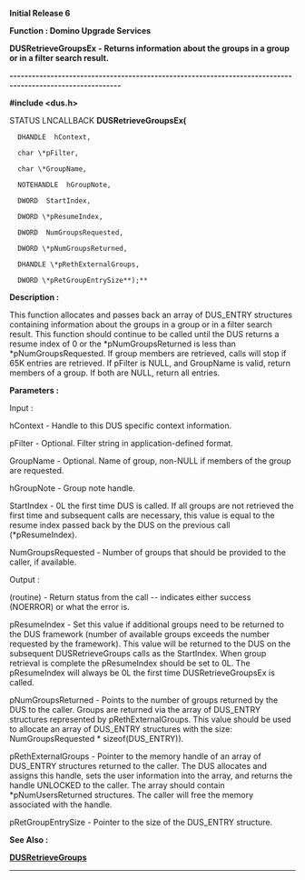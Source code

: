 




<!--
 /\* Font Definitions \*/
 @font-face
 {font-family:Helv;
 panose-1:2 11 6 4 2 2 2 3 2 4;}
@font-face
 {font-family:"Cambria Math";
 panose-1:2 4 5 3 5 4 6 3 2 4;}
 /\* Style Definitions \*/
 p.MsoNormal, li.MsoNormal, div.MsoNormal
 {margin-top:0cm;
 margin-right:0cm;
 margin-bottom:8.0pt;
 margin-left:0cm;
 line-height:107%;
 font-size:11.0pt;
 font-family:"Calibri",sans-serif;}
.MsoChpDefault
 {font-size:11.0pt;}
.MsoPapDefault
 {margin-bottom:8.0pt;
 line-height:107%;}
 /\* Page Definitions \*/
 @page WordSection1
 {size:612.0pt 792.0pt;
 margin:72.0pt 72.0pt 72.0pt 72.0pt;}
div.WordSection1
 {page:WordSection1;}
-->




**Initial Release 6**



**Function : Domino Upgrade Services**



**DUSRetrieveGroupsEx** **- Returns
information about the groups in a group or in a filter search result.**


**----------------------------------------------------------------------------------------------------------**



**#include <dus.h>**



STATUS
LNCALLBACK **DUSRetrieveGroupsEx(**  

      DHANDLE  hContext,  

      char \*pFilter,  

      char \*GroupName,  

      NOTEHANDLE  hGroupNote,  

      DWORD  StartIndex,  

      DWORD \*pResumeIndex,  

      DWORD  NumGroupsRequested,  

      DWORD \*pNumGroupsReturned,  

      DHANDLE \*pRethExternalGroups,  

      DWORD \*pRetGroupEntrySize**);**



**Description :**



This
function allocates and passes back an array of DUS\_ENTRY structures containing
information about the groups in a group or in a filter search result.  This
function should continue to be called until the DUS returns a resume index of 0
or the \*pNumGroupsReturned is less than \*pNumGroupsRequested.  If group members
are retrieved, calls will stop if 65K entries are retrieved.  If pFilter is
NULL, and GroupName is valid, return members of a group.  If both are NULL,
return all entries.


 


**Parameters :**



Input :  

hContext  -  Handle to this DUS specific context information.  

  

pFilter  -  Optional.  Filter string in application-defined format.  

  

GroupName  -  Optional.  Name of group, non-NULL if members of the group are
requested.  

  

hGroupNote  -  Group note handle.  

  

StartIndex  -  0L the first time DUS is called.  If all groups are not
retrieved the first time and subsequent calls are necessary, this value is
equal to the resume index passed back by the DUS on the previous call
(\*pResumeIndex).  

  

NumGroupsRequested  -  Number of groups that should be provided to the caller,
if available.  

  




Output :  

(routine)  -  Return status from the call -- indicates either success (NOERROR)
or what the error is.  

  

  

pResumeIndex  -   Set this value if additional groups need to be returned to
the DUS framework (number of available groups exceeds the number requested by
the framework).  This value will be returned to the DUS on the subsequent
DUSRetrieveGroups calls as the StartIndex.  When group retrieval is complete
the pResumeIndex should be set to 0L.  The pResumeIndex will always be 0L the
first time DUSRetrieveGroupsEx is called.  

  

pNumGroupsReturned  -  Points to the number of groups returned by the DUS to
the caller.  Groups are returned via the array of DUS\_ENTRY structures
represented by pRethExternalGroups.  This value should be used to allocate an
array of DUS\_ENTRY structures with the size:   NumGroupsRequested \* 
sizeof(DUS\_ENTRY)).  

  

pRethExternalGroups  -  Pointer to the memory handle  of an array of DUS\_ENTRY
structures returned to the caller.  The DUS allocates and assigns this handle,
sets the user information into the array, and returns the handle UNLOCKED to
the caller.  The array should contain \*pNumUsersReturned structures.  The
caller will free the memory associated with the handle.  

  

pRetGroupEntrySize  -  Pointer to the size of the DUS\_ENTRY structure.  

  




 **See Also :**


**[DUSRetrieveGroups](DUSRetrieveGroups.md)**



----------------------------------------------------------------------------------------------------------


 





